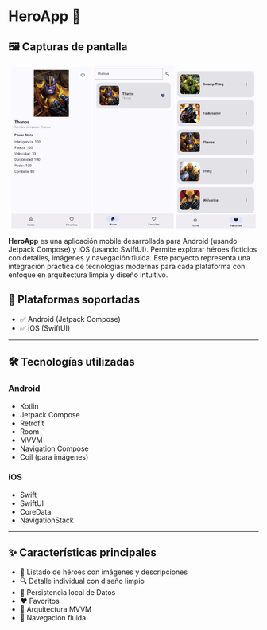 # HeroApp 🚀

## 🖼️ Capturas de pantalla

<p align="center">
  <img src="https://raw.githubusercontent.com/FabrizioDev20/HeroApp/main/screenshots/Screenshot_20250724_203355_EasyHero.jpg" width="32%" />
  <img src="https://raw.githubusercontent.com/FabrizioDev20/HeroApp/main/screenshots/Screenshot_20250724_203402_EasyHero.jpg" width="32%" />
  <img src="https://raw.githubusercontent.com/FabrizioDev20/HeroApp/main/screenshots/Screenshot_20250724_203406_EasyHero.jpg" width="32%" />
</p>

**HeroApp** es una aplicación mobile desarrollada para Android (usando Jetpack Compose) y iOS (usando SwiftUI). Permite explorar héroes ficticios con detalles, imágenes y navegación fluida. Este proyecto representa una integración práctica de tecnologías modernas para cada plataforma con enfoque en arquitectura limpia y diseño intuitivo.

## 📱 Plataformas soportadas

- ✅ Android (Jetpack Compose)
- ✅ iOS (SwiftUI)

---

## 🛠️ Tecnologías utilizadas

### Android
- Kotlin
- Jetpack Compose
- Retrofit
- Room
- MVVM
- Navigation Compose
- Coil (para imágenes)

### iOS
- Swift
- SwiftUI
- CoreData
- NavigationStack 

---

## ✨ Características principales

- 🦸 Listado de héroes con imágenes y descripciones
- 🔍 Detalle individual con diseño limpio
- 💾 Persistencia local de Datos
- ❤️ Favoritos
- 🔄 Arquitectura MVVM
- 🧭 Navegación fluida
